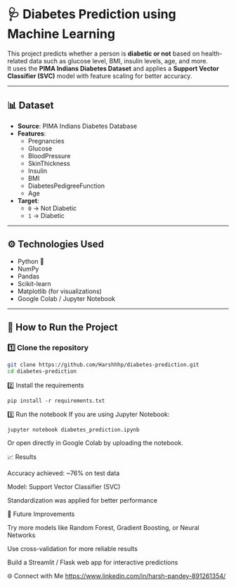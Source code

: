 # 🩺 Diabetes Prediction using Machine Learning

This project predicts whether a person is **diabetic or not** based on health-related data such as glucose level, BMI, insulin levels, age, and more.  
It uses the **PIMA Indians Diabetes Dataset** and applies a **Support Vector Classifier (SVC)** model with feature scaling for better accuracy.  

---

## 📊 Dataset
- **Source**: PIMA Indians Diabetes Database  
- **Features**:
  - Pregnancies  
  - Glucose  
  - BloodPressure  
  - SkinThickness  
  - Insulin  
  - BMI  
  - DiabetesPedigreeFunction  
  - Age  
- **Target**:
  - `0` → Not Diabetic  
  - `1` → Diabetic  

---

## ⚙️ Technologies Used
- Python 🐍  
- NumPy  
- Pandas  
- Scikit-learn  
- Matplotlib (for visualizations)  
- Google Colab / Jupyter Notebook  

---

## 🚀 How to Run the Project

### 1️⃣ Clone the repository
```bash
git clone https://github.com/Harshhhp/diabetes-prediction.git
cd diabetes-prediction
```
2️⃣ Install the requirements
```
pip install -r requirements.txt
```
3️⃣ Run the notebook
If you are using Jupyter Notebook:
```
jupyter notebook diabetes_prediction.ipynb
```
Or open directly in Google Colab by uploading the notebook.

📈 Results

Accuracy achieved: ~76% on test data

Model: Support Vector Classifier (SVC)

Standardization was applied for better performance

🔮 Future Improvements

Try more models like Random Forest, Gradient Boosting, or Neural Networks

Use cross-validation for more reliable results

Build a Streamlit / Flask web app for interactive predictions

🌐 Connect with Me
https://www.linkedin.com/in/harsh-pandey-891261354/

